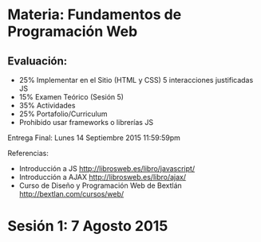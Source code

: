 # Materia: Fundamentos de Programación Web

## Evaluación:
* 25% Implementar en el Sitio (HTML y CSS) 5 interacciones justificadas JS
* 15% Examen Teórico (Sesión 5)
* 35% Actividades
* 25% Portafolio/Curriculum
* Prohibido usar frameworks o librerías JS

Entrega Final: 
Lunes 14 Septiembre 2015 11:59:59pm

Referencias:
* Introducción a JS http://librosweb.es/libro/javascript/
* Introducción a AJAX http://librosweb.es/libro/ajax/
* Curso de Diseño y Programación Web de Bextlán http://bextlan.com/cursos/web/

# Sesión 1: 7 Agosto 2015
